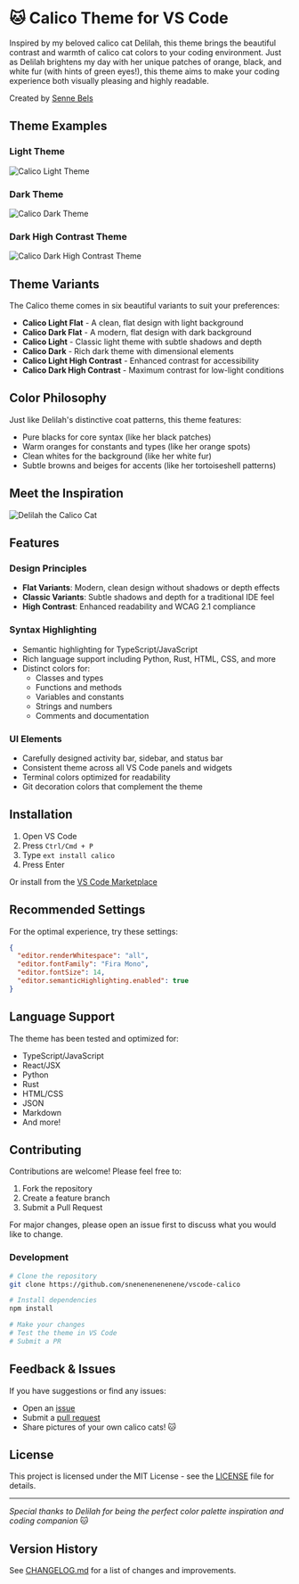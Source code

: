 # 🐱 Calico Theme for VS Code

Inspired by my beloved calico cat Delilah, this theme brings the beautiful contrast and warmth of calico cat colors to your coding environment. Just as Delilah brightens my day with her unique patches of orange, black, and white fur (with hints of green eyes!), this theme aims to make your coding experience both visually pleasing and highly readable.

Created by [Senne Bels](https://www.sennebels.xyz/)

## Theme Examples

### Light Theme
![Calico Light Theme](light.png)

### Dark Theme
![Calico Dark Theme](code.png)

### Dark High Contrast Theme
![Calico Dark High Contrast Theme](dark-hc.png)

## Theme Variants

The Calico theme comes in six beautiful variants to suit your preferences:

- **Calico Light Flat** - A clean, flat design with light background
- **Calico Dark Flat** - A modern, flat design with dark background
- **Calico Light** - Classic light theme with subtle shadows and depth
- **Calico Dark** - Rich dark theme with dimensional elements
- **Calico Light High Contrast** - Enhanced contrast for accessibility
- **Calico Dark High Contrast** - Maximum contrast for low-light conditions

## Color Philosophy

Just like Delilah's distinctive coat patterns, this theme features:
- Pure blacks for core syntax (like her black patches)
- Warm oranges for constants and types (like her orange spots)
- Clean whites for the background (like her white fur)
- Subtle browns and beiges for accents (like her tortoiseshell patterns)

## Meet the Inspiration
![Delilah the Calico Cat](delilah.jpg)

## Features

### Design Principles
- **Flat Variants**: Modern, clean design without shadows or depth effects
- **Classic Variants**: Subtle shadows and depth for a traditional IDE feel
- **High Contrast**: Enhanced readability and WCAG 2.1 compliance

### Syntax Highlighting
- Semantic highlighting for TypeScript/JavaScript
- Rich language support including Python, Rust, HTML, CSS, and more
- Distinct colors for:
  - Classes and types
  - Functions and methods
  - Variables and constants
  - Strings and numbers
  - Comments and documentation

### UI Elements
- Carefully designed activity bar, sidebar, and status bar
- Consistent theme across all VS Code panels and widgets
- Terminal colors optimized for readability
- Git decoration colors that complement the theme

## Installation

1. Open VS Code
2. Press `Ctrl/Cmd + P`
3. Type `ext install calico`
4. Press Enter

Or install from the [VS Code Marketplace](https://marketplace.visualstudio.com/items?itemName=snenenenenenene.calico)

## Recommended Settings

For the optimal experience, try these settings:

```json
{
  "editor.renderWhitespace": "all",
  "editor.fontFamily": "Fira Mono",
  "editor.fontSize": 14,
  "editor.semanticHighlighting.enabled": true
}
```

## Language Support

The theme has been tested and optimized for:
- TypeScript/JavaScript
- React/JSX
- Python
- Rust
- HTML/CSS
- JSON
- Markdown
- And more!

## Contributing

Contributions are welcome! Please feel free to:
1. Fork the repository
2. Create a feature branch
3. Submit a Pull Request

For major changes, please open an issue first to discuss what you would like to change.

### Development

```bash
# Clone the repository
git clone https://github.com/snenenenenenene/vscode-calico

# Install dependencies
npm install

# Make your changes
# Test the theme in VS Code
# Submit a PR
```

## Feedback & Issues

If you have suggestions or find any issues:
- Open an [issue](https://github.com/snenenenenenene/vscode-calico/issues)
- Submit a [pull request](https://github.com/snenenenenenene/vscode-calico/pulls)
- Share pictures of your own calico cats! 🐱

## License

This project is licensed under the MIT License - see the [LICENSE](LICENSE) file for details.

---
*Special thanks to Delilah for being the perfect color palette inspiration and coding companion* 🐱

## Version History

See [CHANGELOG.md](CHANGELOG.md) for a list of changes and improvements.